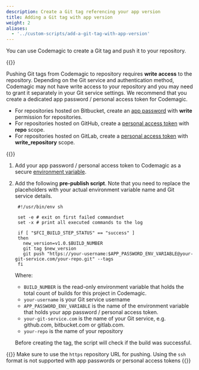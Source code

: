 ```yaml
---
description: Create a Git tag referencing your app version
title: Adding a Git tag with app version
weight: 2
aliases:
  - '../custom-scripts/add-a-git-tag-with-app-version'
---
```


You can use Codemagic to create a Git tag and push it to your repository.

{{<notebox>}}

Pushing Git tags from Codemagic to repository requires **write access** to the repository. Depending on the Git service and authentication method, Codemagic may not have write access to your repository and you may need to grant it separately in your Git service settings. We recommend that you create a dedicated app password / personal access token for Codemagic.

* For repositories hosted on Bitbucket, create an [app password](https://confluence.atlassian.com/bitbucket/app-passwords-828781300.html) with **write** permission for repositories.
* For repositories hosted on GitHub, create a [personal access token](https://help.github.com/en/articles/creating-a-personal-access-token-for-the-command-line) with **repo** scope.
* For repositories hosted on GitLab, create a [personal access token](https://docs.gitlab.com/ee/user/profile/personal_access_tokens.html) with **write_repository** scope.

{{</notebox>}}

1. Add your app password / personal access token to Codemagic as a secure [environment variable](../building/environment-variables).

2. Add the following **pre-publish script**.  Note that you need to replace the placeholders with your actual environment variable name and Git service details.

        #!/usr/bin/env sh

        set -e # exit on first failed commandset
        set -x # print all executed commands to the log

        if [ "$FCI_BUILD_STEP_STATUS" == "success" ]
        then
          new_version=v1.0.$BUILD_NUMBER
          git tag $new_version
          git push "https://your-username:$APP_PASSWORD_ENV_VARIABLE@your-git-service.com/your-repo.git" --tags
        fi
    Where:

    * `BUILD_NUMBER` is the read-only environment variable that holds the total count of builds for this project in Codemagic.
    * `your-username` is your Git service username
    * `APP_PASSWORD_ENV_VARIABLE` is the name of the environment variable that holds your app password / personal access token.
    * `your-git-service.com` is the name of your Git service, e.g. github.com, bitbucket.com or gitlab.com.
    * `your-repo` is the name of your repository

    Before creating the tag, the script will check if the build was successful.

{{<notebox>}}
Make sure to use the `https` repository URL for pushing. Using the `ssh` format is not supported with app passwords or personal access tokens
{{</notebox>}}
